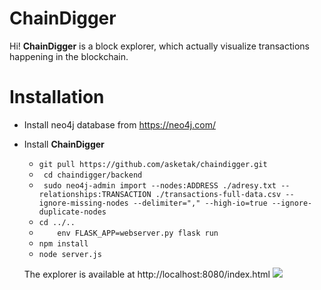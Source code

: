 # ChainDigger

Hi! **ChainDigger** is a block explorer, which actually visualize transactions happening in the blockchain.

# Installation
+ Install neo4j database from https://neo4j.com/
+ Install **ChainDigger** 
    + `git pull https://github.com/asketak/chaindigger.git`
  + ` cd chaindigger/backend`
  + ` sudo neo4j-admin import --nodes:ADDRESS ./adresy.txt --relationships:TRANSACTION ./transactions-full-data.csv --ignore-missing-nodes --delimiter="," --high-io=true --ignore-duplicate-nodes`
  +  `cd ../..`
  + `    env FLASK_APP=webserver.py flask run`
  + `npm install`
  + `node server.js`
  
  The explorer is available at http://localhost:8080/index.html
  ![](https://i.imgur.com/dvAPKJz.png)
